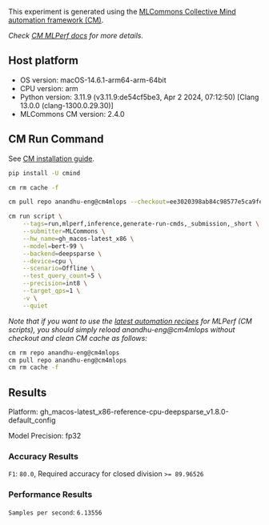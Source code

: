This experiment is generated using the [MLCommons Collective Mind automation framework (CM)](https://github.com/mlcommons/cm4mlops).

*Check [CM MLPerf docs](https://docs.mlcommons.org/inference) for more details.*

## Host platform

* OS version: macOS-14.6.1-arm64-arm-64bit
* CPU version: arm
* Python version: 3.11.9 (v3.11.9:de54cf5be3, Apr  2 2024, 07:12:50) [Clang 13.0.0 (clang-1300.0.29.30)]
* MLCommons CM version: 2.4.0

## CM Run Command

See [CM installation guide](https://docs.mlcommons.org/inference/install/).

```bash
pip install -U cmind

cm rm cache -f

cm pull repo anandhu-eng@cm4mlops --checkout=ee3020398ab84c98577e5ca9fe0232ca39a14fce

cm run script \
	--tags=run,mlperf,inference,generate-run-cmds,_submission,_short \
	--submitter=MLCommons \
	--hw_name=gh_macos-latest_x86 \
	--model=bert-99 \
	--backend=deepsparse \
	--device=cpu \
	--scenario=Offline \
	--test_query_count=5 \
	--precision=int8 \
	--target_qps=1 \
	-v \
	--quiet
```
*Note that if you want to use the [latest automation recipes](https://docs.mlcommons.org/inference) for MLPerf (CM scripts),
 you should simply reload anandhu-eng@cm4mlops without checkout and clean CM cache as follows:*

```bash
cm rm repo anandhu-eng@cm4mlops
cm pull repo anandhu-eng@cm4mlops
cm rm cache -f

```

## Results

Platform: gh_macos-latest_x86-reference-cpu-deepsparse_v1.8.0-default_config

Model Precision: fp32

### Accuracy Results 
`F1`: `80.0`, Required accuracy for closed division `>= 89.96526`

### Performance Results 
`Samples per second`: `6.13556`
